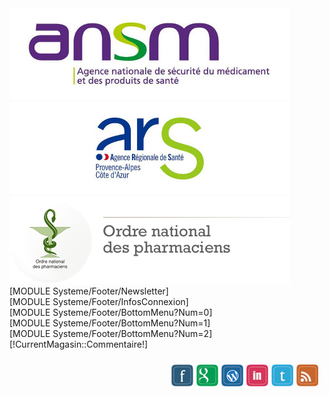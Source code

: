 <div class="container pharma-logos">
    <div class="row">
        <div class="col-md-4 well">
            <a href="http://ansm.sante.fr/" target="_blank">
                <img class="img-responsive" src="/Skins/Battistela/Img/logos/ansm.jpg">
            </a>
        </div>
        <div class="col-md-4 well">
            <a href="http://www.ars.paca.sante.fr/" target="_blank">
                <img class="img-responsive" src="/Skins/Battistela/Img/logos/ars-paca.jpg">
            </a>
        </div>
        <div class="col-md-4 well">
            <a href="http://www.ordre.pharmacien.fr/" target="_blank">
                <img class="img-responsive" src="/Skins/Battistela/Img/logos/ordre-pharmacien.png">
            </a>
        </div>
    </div>
</div>

<footer id="footer">
    <div class="ligne-orange">
        <div class="container">
            <div class="row">
                <div class="cold-md-12">
                    [MODULE Systeme/Footer/Newsletter]
                </div>
            </div>
        </div>
    </div>
	<section class="footer ligne-verte">
		<div class="container">
            <div class="row">
                <div class="col-md-3">
                    [MODULE Systeme/Footer/InfosConnexion]
                </div>
                <div class="col-md-3">
                    [MODULE Systeme/Footer/BottomMenu?Num=0]
                </div>
                <div class="col-md-3">
                    [MODULE Systeme/Footer/BottomMenu?Num=1]
                </div>
                <div class="col-md-3">
                    [MODULE Systeme/Footer/BottomMenu?Num=2]
                </div>
            </div>
		</div>
	</section>
	<section id="footer-bottom" class="ligne-verte-clair">
		<div class="container">
			<div class="row">
				<div class="col-md-6">
					<div class="copyright">
                    [!CurrentMagasin::Commentaire!]
					</div>
				</div>
				<div class="col-md-6" style="padding: 10px 10px 0px 10px; text-align: right">
                    <p><img src="/Skins/Battistela/Img/icon-social.png" alt="" />
                    </p>
				</div>
			</div>
		</div>
	</section>

</footer>